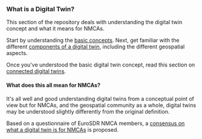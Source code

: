 ### What is a Digital Twin?

This section of the repository deals with understanding the digital twin concept and what it means for NMCAs.

Start by understanding the [basic concepts](digital-twin-nmca-cookbook/what-is-a-digital-twin/the-digital-twin-concept.md). Next, get familiar with the different [components of a digital twin](digital-twin-nmca-cookbook/what-is-a-digital-twin/digital-twin-components.md), including the different geospatial aspects. 

Once you've understood the basic digital twin concept, read this section on [connected digital twins](digital-twin-nmca-cookbook/what-is-a-digital-twin/connected-digital-twins.md). 

#### What does this all mean for NMCAs?

It's all well and good understanding digital twins from a conceptual point of view but for NMCAs, and the geospatial community as a whole, digital twins may be understood slightly differently from the original definition. 

Based on a questionnaire of EuroSDR NMCA members, a [consensus on what a digital twin is for NMCAs](digital-twin-nmca-cookbook/what-is-a-digital-twin/what-is-a-digital-twin-for-NMCAs.md) is proposed.
